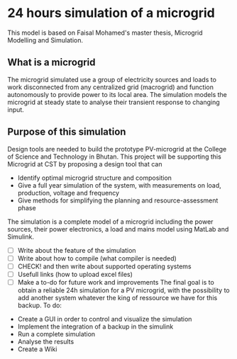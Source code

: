 # 24 hours simulation of a microgrid
This model is based on Faisal Mohamed's master thesis, Microgrid Modelling and Simulation.

## What is a microgrid
The microgrid simulated use a group of electricity sources and loads to work disconnected from any centralized grid (macrogrid) and function autonomously to provide power to its local area. The simulation models the microgrid at steady state to analyse their transient response to changing input. 

## Purpose of this simulation
Design tools are needed to build the prototype PV-microgrid at the College of Science and Technology in Bhutan. This project will be supporting this Microgrid at CST by proposing a design tool that can
* Identify optimal microgrid structure and composition
* Give a full year simulation of the system, with measurements on load, production, voltage and frequency
* Give methods for simplifying the planning and resource-assessment phase

The simulation is a complete model of a microgrid including the power sources, their power electronics, a load and mains model using MatLab and Simulink.







- [ ] Write about the feature of the simulation
- [ ] Write about how to compile (what compiler is needed)
- [ ] CHECK! and then write about supported operating systems
- [ ] Usefull links (how to upload excel files)
- [ ] Make a to-do for future work and improvements
The final goal is to obtain a reliable 24h simulation for a PV microgrid, with the possibility to add another system whatever the king of ressource we have for this backup.
To do:
- Create a GUI in order to control and visualize the simulation
- Implement the integration of a backup in the simulink
- Run a complete simulation
- Analyse the results
- Create a Wiki 
